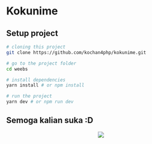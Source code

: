# Kokunime

## Setup project

```bash
# cloning this project
git clone https://github.com/kochan4php/kokunime.git

# go to the project folder
cd weebs

# install dependencies
yarn install # or npm install

# run the project
yarn dev # or npm run dev
```

## Semoga kalian suka :D

<p align="center">
  <img src="https://user-images.githubusercontent.com/69864986/175756033-76a7460c-f1d3-4890-9e82-7e372fa7c90f.gif" />
</p>
